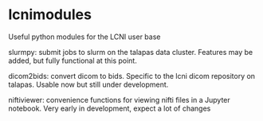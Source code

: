 # lcnimodules
Useful python modules for the LCNI user base

slurmpy: submit jobs to slurm on the talapas data cluster. Features may be added, but fully functional at this point.

dicom2bids: convert dicom to bids. Specific to the lcni dicom repository on talapas. Usable now but still under development.

niftiviewer: convenience functions for viewing nifti files in a Jupyter notebook. Very early in development, expect a lot of changes
